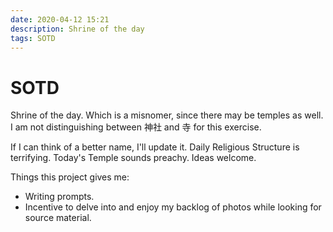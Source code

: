 ```yaml
---
date: 2020-04-12 15:21
description: Shrine of the day
tags: SOTD
---
```

# SOTD

Shrine of the day. Which is a misnomer, since there may be temples as well. I am not distinguishing between 神社 and 寺 for this exercise.

If I can think of a better name, I'll update it. Daily Religious Structure is terrifying. Today's Temple sounds preachy. Ideas welcome.

Things this project gives me:

- Writing prompts.
- Incentive to delve into and enjoy my backlog of photos while looking for source material.
